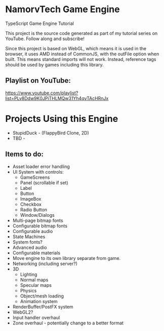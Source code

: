 # NamorvTech Game Engine
TypeScript Game Engine Tutorial

This project is the source code generated as part of my tutorial series on YouTube. Follow along and subscribe!

Since this project is based on WebGL, which means it is used in the browser, it uses AMD instead of CommonJS, with the outFile option when built. This means standard imports will not work. Instead, reference tags should be used by games including this library.

## Playlist on YouTube:
https://www.youtube.com/playlist?list=PLv8Ddw9K0JPiTHLMQw31Yh4qyTAcHRnJx

# Projects Using this Engine
- StupidDuck - (FlappyBird Clone, 2D)
- TBD - 

## Items to do:
- Asset loader error handling
- UI System with controls:
    - GameScreens
    - Panel (scrollable if set)
    - Label
    - Button
    - ImageBox
    - Checkbox
    - Radio Button
    - Window/Dialogs
- Multi-page bitmap fonts
- Configurable bitmap fonts
- Configurable audio
- State Machines 
- System fonts?
- Advanced audio
- Configurable materials
- Move engine to its own library separate from game.
- Networking (including server?)
- 3D
    - Lighting
    - Normal maps
    - Specular maps
    - Physics
    - Object/mesh loading
    - Animation system
- RenderBuffer/PostFX system
- WebGL2?
- Input handler overhaul
- Zone overhaul - potentially change to a better format
